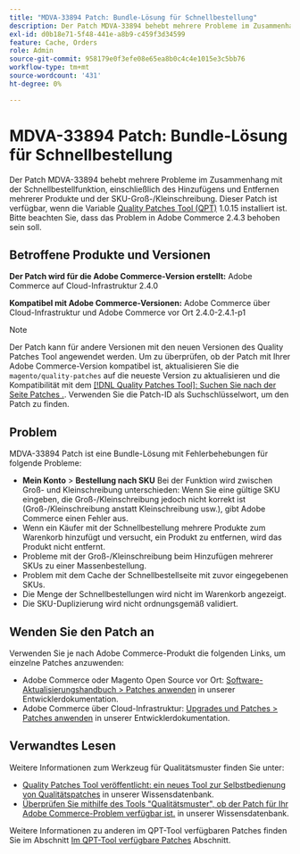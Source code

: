```yaml
---
title: "MDVA-33894 Patch: Bundle-Lösung für Schnellbestellung"
description: Der Patch MDVA-33894 behebt mehrere Probleme im Zusammenhang mit der Schnellbestellfunktion, einschließlich des Hinzufügens und Entfernen mehrerer Produkte und der SKU-Groß-/Kleinschreibung. Dieser Patch ist verfügbar, wenn das [Quality Patches Tool (QPT)](https://devdocs.magento.com/guides/v2.4/comp-mgr/patching.html#mqp) 1.0.15 installiert ist. Bitte beachten Sie, dass das Problem in Adobe Commerce 2.4.3 behoben sein soll.
exl-id: d0b18e71-5f48-441e-a8b9-c459f3d34599
feature: Cache, Orders
role: Admin
source-git-commit: 958179e0f3efe08e65ea8b0c4c4e1015e3c5bb76
workflow-type: tm+mt
source-wordcount: '431'
ht-degree: 0%

---
```


# MDVA-33894 Patch: Bundle-Lösung für Schnellbestellung

Der Patch MDVA-33894 behebt mehrere Probleme im Zusammenhang mit der Schnellbestellfunktion, einschließlich des Hinzufügens und Entfernen mehrerer Produkte und der SKU-Groß-/Kleinschreibung. Dieser Patch ist verfügbar, wenn die Variable [Quality Patches Tool (QPT)](https://devdocs.magento.com/guides/v2.4/comp-mgr/patching.html#mqp) 1.0.15 installiert ist. Bitte beachten Sie, dass das Problem in Adobe Commerce 2.4.3 behoben sein soll.

## Betroffene Produkte und Versionen

**Der Patch wird für die Adobe Commerce-Version erstellt:** Adobe Commerce auf Cloud-Infrastruktur 2.4.0

**Kompatibel mit Adobe Commerce-Versionen:** Adobe Commerce über Cloud-Infrastruktur und Adobe Commerce vor Ort 2.4.0-2.4.1-p1

>[!NOTE]
>
>Der Patch kann für andere Versionen mit den neuen Versionen des Quality Patches Tool angewendet werden. Um zu überprüfen, ob der Patch mit Ihrer Adobe Commerce-Version kompatibel ist, aktualisieren Sie die `magento/quality-patches` auf die neueste Version zu aktualisieren und die Kompatibilität mit dem [[!DNL Quality Patches Tool]: Suchen Sie nach der Seite Patches .](https://devdocs.magento.com/quality-patches/tool.html#patch-grid). Verwenden Sie die Patch-ID als Suchschlüsselwort, um den Patch zu finden.

## Problem

MDVA-33894 Patch ist eine Bundle-Lösung mit Fehlerbehebungen für folgende Probleme:

* **Mein Konto** > **Bestellung nach SKU** Bei der Funktion wird zwischen Groß- und Kleinschreibung unterschieden: Wenn Sie eine gültige SKU eingeben, die Groß-/Kleinschreibung jedoch nicht korrekt ist (Groß-/Kleinschreibung anstatt Kleinschreibung usw.), gibt Adobe Commerce einen Fehler aus.
* Wenn ein Käufer mit der Schnellbestellung mehrere Produkte zum Warenkorb hinzufügt und versucht, ein Produkt zu entfernen, wird das Produkt nicht entfernt.
* Probleme mit der Groß-/Kleinschreibung beim Hinzufügen mehrerer SKUs zu einer Massenbestellung.
* Problem mit dem Cache der Schnellbestellseite mit zuvor eingegebenen SKUs.
* Die Menge der Schnellbestellungen wird nicht im Warenkorb angezeigt.
* Die SKU-Duplizierung wird nicht ordnungsgemäß validiert.

## Wenden Sie den Patch an

Verwenden Sie je nach Adobe Commerce-Produkt die folgenden Links, um einzelne Patches anzuwenden:

* Adobe Commerce oder Magento Open Source vor Ort: [Software-Aktualisierungshandbuch > Patches anwenden](https://devdocs.magento.com/guides/v2.4/comp-mgr/patching/mqp.html) in unserer Entwicklerdokumentation.
* Adobe Commerce über Cloud-Infrastruktur: [Upgrades und Patches > Patches anwenden](https://devdocs.magento.com/cloud/project/project-patch.html) in unserer Entwicklerdokumentation.

## Verwandtes Lesen

Weitere Informationen zum Werkzeug für Qualitätsmuster finden Sie unter:

* [Quality Patches Tool veröffentlicht: ein neues Tool zur Selbstbedienung von Qualitätspatches](/help/announcements/adobe-commerce-announcements/magento-quality-patches-released-new-tool-to-self-serve-quality-patches.md) in unserer Wissensdatenbank.
* [Überprüfen Sie mithilfe des Tools &quot;Qualitätsmuster&quot;, ob der Patch für Ihr Adobe Commerce-Problem verfügbar ist.](/help/support-tools/patches-available-in-qpt-tool/check-patch-for-magento-issue-with-magento-quality-patches.md) in unserer Wissensdatenbank.

Weitere Informationen zu anderen im QPT-Tool verfügbaren Patches finden Sie im Abschnitt [Im QPT-Tool verfügbare Patches](https://support.magento.com/hc/en-us/sections/360010506631-Patches-available-in-QPT-tool-) Abschnitt.
